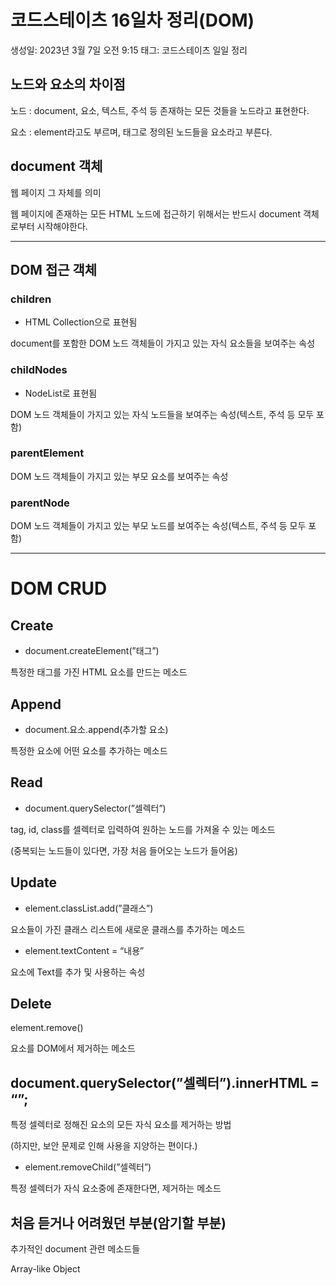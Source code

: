 # 코드스테이츠 16일차 정리(DOM)

생성일: 2023년 3월 7일 오전 9:15
태그: 코드스테이츠 일일 정리

## 노드와 요소의 차이점

노드 : document, 요소, 텍스트, 주석 등 존재하는 모든 것들을 노드라고 표현한다.

요소 : element라고도 부르며, 태그로 정의된 노드들을 요소라고 부른다.

## document 객체

웹 페이지 그 자체를 의미

웹 페이지에 존재하는 모든 HTML 노드에 접근하기 위해서는 반드시 document 객체로부터 시작해야한다.

---

## DOM 접근 객체

### children

- HTML Collection으로 표현됨

document를 포함한 DOM 노드 객체들이 가지고 있는 자식 요소들을 보여주는 속성

### childNodes

- NodeList로 표현됨

DOM 노드 객체들이 가지고 있는 자식 노드들을 보여주는 속성(텍스트,  주석 등 모두 포함)

### parentElement

DOM 노드 객체들이 가지고 있는 부모 요소를 보여주는 속성

### parentNode

DOM 노드 객체들이 가지고 있는 부모 노드를 보여주는 속성(텍스트,  주석 등 모두 포함)

---

# DOM CRUD

## Create

- document.createElement(”태그”)

특정한 태그를 가진 HTML 요소를 만드는 메소드

## Append

- document.요소.append(추가할 요소)

특정한 요소에 어떤 요소를 추가하는 메소드

## Read

- document.querySelector(”셀렉터”)

tag, id, class를 셀렉터로 입력하여 원하는 노드를 가져올 수 있는 메소드

(중복되는 노드들이 있다면, 가장 처음 들어오는 노드가 들어옴)

## Update

- element.classList.add(”클래스”)

요소들이 가진 클래스 리스트에 새로운 클래스를 추가하는 메소드

- element.textContent = “내용”

요소에 Text를 추가 및 사용하는 속성

## Delete

element.remove()

요소를 DOM에서 제거하는 메소드

## document.querySelector(”셀렉터”).innerHTML = “”;

특정 셀렉터로 정해진 요소의 모든 자식 요소를 제거하는 방법

(하지만, 보안 문제로 인해 사용을 지양하는 편이다.)

- element.removeChild(”셀렉터”)

특정 셀렉터가 자식 요소중에 존재한다면, 제거하는 메소드

## 처음 듣거나 어려웠던 부분(암기할 부분)

추가적인 document 관련 메소드들

Array-like Object